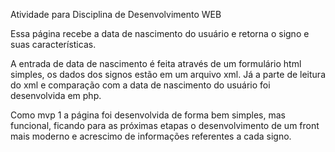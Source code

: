 Atividade para Disciplina de Desenvolvimento WEB

Essa página recebe a data de nascimento do usuário e retorna o signo e suas características. 

A entrada de data de nascimento é feita através de um formulário html simples, os dados dos signos estão em um arquivo xml. 
Já a parte de leitura do xml e comparação com a data de nascimento do usuário foi desenvolvida em php.

Como mvp 1 a página foi desenvolvida de forma bem simples, mas funcional, ficando para as próximas etapas o desenvolvimento de um front
mais moderno e acrescimo de informações referentes a cada signo. 